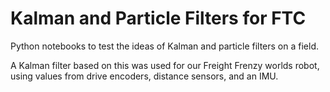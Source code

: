 # Kalman and Particle Filters for FTC

Python notebooks to test the ideas of Kalman and particle filters on a field.

A Kalman filter based on this was used for our Freight Frenzy worlds robot, using values from drive encoders, distance sensors, and an IMU.
